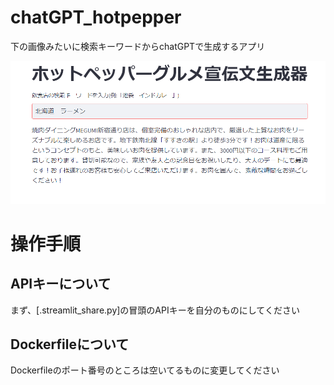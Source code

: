 # chatGPT_hotpepper

下の画像みたいに検索キーワードからchatGPTで生成するアプリ

![Teaser image](./demo.png)

# 操作手順

## APIキーについて
まず、[.streamlit_share.py]の冒頭のAPIキーを自分のものにしてください

## Dockerfileについて
Dockerfileのポート番号のところは空いてるものに変更してください
